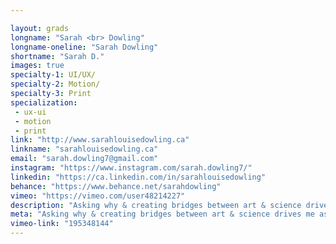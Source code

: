 ```yaml
---

layout: grads
longname: "Sarah <br> Dowling"
longname-oneline: "Sarah Dowling"
shortname: "Sarah D."
images: true
specialty-1: UI/UX/
specialty-2: Motion/
specialty-3: Print
specialization:
 - ux-ui
 - motion
 - print
link: "http://www.sarahlouisedowling.ca"
linkname: "sarahlouisedowling.ca"
email: "sarah.dowling7@gmail.com"
instagram: "https://www.instagram.com/sarah.dowling7/"
linkedin: "https://ca.linkedin.com/in/sarahlouisedowling"
behance: "https://www.behance.net/sarahdowling"
vimeo: "https://vimeo.com/user48214227"
description: "Asking why & creating bridges between art & science drives me as a passionate designer. I love communicating the way I think—visually."
meta: "Asking why & creating bridges between art & science drives me as a passionate designer. I love communicating the way I think—visually."
vimeo-link: "195348144"
---
```

